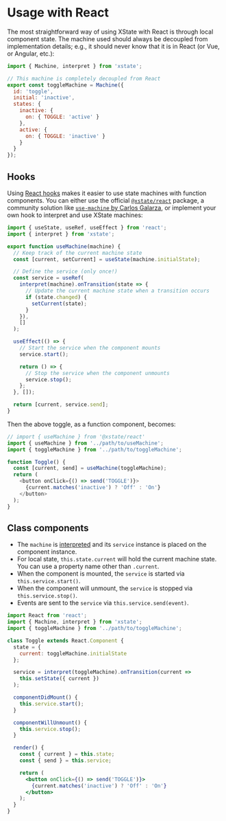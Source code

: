 # Usage with React

The most straightforward way of using XState with React is through local component state. The machine used should always be decoupled from implementation details; e.g., it should never know that it is in React (or Vue, or Angular, etc.):

```js
import { Machine, interpret } from 'xstate';

// This machine is completely decoupled from React
export const toggleMachine = Machine({
  id: 'toggle',
  initial: 'inactive',
  states: {
    inactive: {
      on: { TOGGLE: 'active' }
    },
    active: {
      on: { TOGGLE: 'inactive' }
    }
  }
});
```

## Hooks

Using [React hooks](https://reactjs.org/hooks) makes it easier to use state machines with function components. You can either use the official [`@xstate/react`](https://github.com/davidkpiano/xstate/tree/master/packages/xstate-react) package, a community solution like [`use-machine` by Carlos Galarza](https://github.com/carloslfu/use-machine/), or implement your own hook to interpret and use XState machines:

```js
import { useState, useRef, useEffect } from 'react';
import { interpret } from 'xstate';

export function useMachine(machine) {
  // Keep track of the current machine state
  const [current, setCurrent] = useState(machine.initialState);

  // Define the service (only once!)
  const service = useRef(
    interpret(machine).onTransition(state => {
      // Update the current machine state when a transition occurs
      if (state.changed) {
        setCurrent(state);
      }
    }),
    []
  );

  useEffect(() => {
    // Start the service when the component mounts
    service.start();

    return () => {
      // Stop the service when the component unmounts
      service.stop();
    };
  }, []);

  return [current, service.send];
}
```

Then the above toggle, as a function component, becomes:

```js
// import { useMachine } from '@xstate/react'
import { useMachine } from '../path/to/useMachine';
import { toggleMachine } from '../path/to/toggleMachine';

function Toggle() {
  const [current, send] = useMachine(toggleMachine);
  return (
    <button onClick={() => send('TOGGLE')}>
      {current.matches('inactive') ? 'Off' : 'On'}
    </button>
  );
}
```

## Class components

- The `machine` is [interpreted](../guides/interpretation.md) and its `service` instance is placed on the component instance.
- For local state, `this.state.current` will hold the current machine state. You can use a property name other than `.current`.
- When the component is mounted, the `service` is started via `this.service.start()`.
- When the component will unmount, the `service` is stopped via `this.service.stop()`.
- Events are sent to the `service` via `this.service.send(event)`.

```jsx
import React from 'react';
import { Machine, interpret } from 'xstate';
import { toggleMachine } from '../path/to/toggleMachine';

class Toggle extends React.Component {
  state = {
    current: toggleMachine.initialState
  };

  service = interpret(toggleMachine).onTransition(current =>
    this.setState({ current })
  );

  componentDidMount() {
    this.service.start();
  }

  componentWillUnmount() {
    this.service.stop();
  }

  render() {
    const { current } = this.state;
    const { send } = this.service;

    return (
      <button onClick={() => send('TOGGLE')}>
        {current.matches('inactive') ? 'Off' : 'On'}
      </button>
    );
  }
}
```
